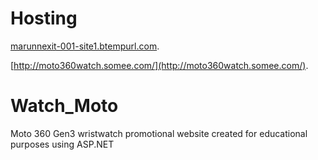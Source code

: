 # Hosting

[marunnexit-001-site1.btempurl.com](marunnexit-001-site1.btempurl.com/).

[http://moto360watch.somee.com/](http://moto360watch.somee.com/).


# Watch_Moto
Moto 360 Gen3 wristwatch promotional website created for educational purposes using ASP.NET
